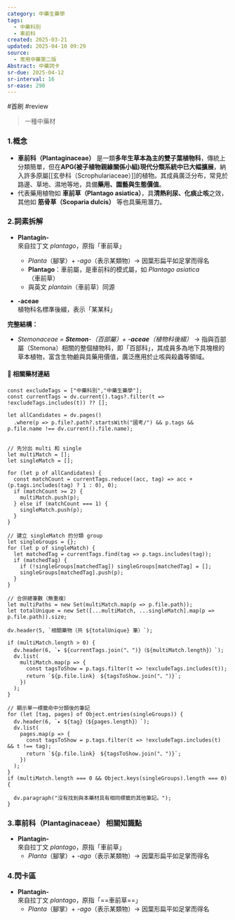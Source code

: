 ```yaml
---
category: 中藥生藥學
tags:
  - 中藥科別
  - 車前科
created: 2025-03-21
updated: 2025-04-10 09:29
source:
  - 常用中藥第二版
Abstract: 中藥詞卡
sr-due: 2025-04-12
sr-interval: 16
sr-ease: 290
---
```

#首刷 #review
>一種中藥材
### 1.概念
- **車前科（Plantaginaceae）** 是一類**多年生草本為主的雙子葉植物科**，傳統上分類簡單，但在**APG(被子植物親緣關係小組)現代分類系統中已大幅擴展**，納入許多原屬[[玄參科（Scrophulariaceae）]]的植物。其成員廣泛分布，常見於路邊、草地、濕地等地，具備**藥用、園藝與生態價值**。  
- 代表藥用植物如 **車前草（Plantago asiatica）**，具**清熱利尿、化痰止咳**之效，其他如 **筋骨草（Scoparia dulcis）** 等也具藥用潛力。 

### 2.詞素拆解
- **Plantagin-**  
  來自拉丁文 *plantago*，原指「車前草」  
  - *Planta*（腳掌）+ *-ago*（表示某類物）→ 因葉形扁平如足掌而得名  
  - **Plantago**：車前屬，是車前科的模式屬，如 *Plantago asiatica*（車前草）  
  - 與英文 *plantain*（車前草）同源  

- **-aceae**  
  植物科名標準後綴，表示「某某科」  

**完整結構：**
- *Stemonaceae = **Stemon**-（百部屬）+ -**aceae**（植物科後綴）* → 指與百部屬（Stemona）相關的整個植物科，即「百部科」，其成員多為地下具塊根的草本植物，富含生物鹼與具藥用價值，廣泛應用於止咳與殺蟲等領域。

#### 📌 相關藥材連結

```dataviewjs
const excludeTags = ["中藥科別","中藥生藥學"];
const currentTags = dv.current().tags?.filter(t => !excludeTags.includes(t)) ?? [];

let allCandidates = dv.pages()
  .where(p => p.file?.path?.startsWith("國考/") && p.tags && p.file.name !== dv.current().file.name);


// 先分出 multi 和 single
let multiMatch = [];
let singleMatch = [];

for (let p of allCandidates) {
  const matchCount = currentTags.reduce((acc, tag) => acc + (p.tags.includes(tag) ? 1 : 0), 0);
  if (matchCount >= 2) {
    multiMatch.push(p);
  } else if (matchCount === 1) {
    singleMatch.push(p);
  }
}

// 建立 singleMatch 的分類 group
let singleGroups = {};
for (let p of singleMatch) {
  let matchedTag = currentTags.find(tag => p.tags.includes(tag));
  if (matchedTag) {
    if (!singleGroups[matchedTag]) singleGroups[matchedTag] = [];
    singleGroups[matchedTag].push(p);
  }
}

// 合併總筆數（無重複）
let multiPaths = new Set(multiMatch.map(p => p.file.path));
let totalUnique = new Set([...multiMatch, ...singleMatch].map(p => p.file.path)).size;

dv.header(5, `相關藥物（共 ${totalUnique} 筆）`);

if (multiMatch.length > 0) {
  dv.header(6, `▸ ${currentTags.join("、")}（${multiMatch.length}）`);
  dv.list(
    multiMatch.map(p => {
      const tagsToShow = p.tags.filter(t => !excludeTags.includes(t));
      return `${p.file.link}　${tagsToShow.join("、")}`;
    })
  );
}

// 顯示單一標籤命中分類後的筆記
for (let [tag, pages] of Object.entries(singleGroups)) {
  dv.header(6, `▸ ${tag}（${pages.length}）`);
  dv.list(
    pages.map(p => {
      const tagsToShow = p.tags.filter(t => !excludeTags.includes(t) && t !== tag);
      return `${p.file.link}　${tagsToShow.join("、")}`;
    })
  );
}
if (multiMatch.length === 0 && Object.keys(singleGroups).length === 0) {

  dv.paragraph("沒有找到與本藥材具有相同標籤的其他筆記。");
}

```

### 3.車前科（Plantaginaceae） 相關知識點

- **Plantagin-**  
  來自拉丁文 *plantago*，原指「車前草」  
  - *Planta*（腳掌）+ *-ago*（表示某類物）→ 因葉形扁平如足掌而得名  


### 4.閃卡區


- **Plantagin-**  
  來自拉丁文 *plantago*，原指「==車前草==」  
  - *Planta*（腳掌）+ *-ago*（表示某類物）→ 因葉形扁平如足掌而得名  